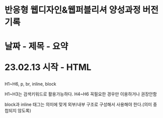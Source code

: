    <h1>반응형 웹디자인&웹퍼블리셔 양성과정 버전기록<h1>
   <p> 날짜 - 제목 - 요약</p>
   <p>23.02.13 시작 - HTML</h2>
   <p>H1~H6, p, br, inline, block</p>
   <p>H1~H3는 검색키워드로 활용가능하다. H4~H6 꼭필요한 경우만 이용하거나 권장안함<p>
   <p>block과 inline 태그는 의미에 맞게 외부/내부 구조로 구성해서 사용해야 한다.(의미 중첩되지 않도록)</p>
